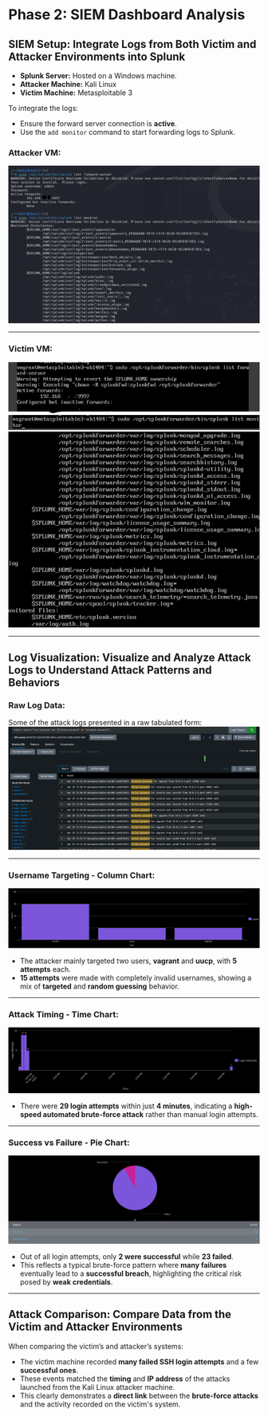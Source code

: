 # Phase 2: SIEM Dashboard Analysis

## SIEM Setup: Integrate Logs from Both Victim and Attacker Environments into Splunk

- **Splunk Server:** Hosted on a Windows machine.  
- **Attacker Machine:** Kali Linux  
- **Victim Machine:** Metasploitable 3  

To integrate the logs:
- Ensure the forward server connection is **active**.
- Use the `add monitor` command to start forwarding logs to Splunk.

### Attacker VM:
![Attacker VM Log Setup](images(phase2)/Attacker_Setup.png)

---

### Victim VM:
![Victim VM Log Setup 1](images(phase2)/Victim_Setup1.png)
![Victim VM Log Setup 2](images(phase2)/Victim_Setup2.png)
![Victim VM Log Setup 3](images(phase2)/Victim_Setup3.png)

---

## Log Visualization: Visualize and Analyze Attack Logs to Understand Attack Patterns and Behaviors

### Raw Log Data:
Some of the attack logs presented in a raw tabulated form:
![Raw Logs](images(phase2)/Attack_Logs.png)

---

### Username Targeting - Column Chart:
![Username Attempts](images(phase2)/col_chart.png)

- The attacker mainly targeted two users, **vagrant** and **uucp**, with **5 attempts** each.
- **15 attempts** were made with completely invalid usernames, showing a mix of **targeted** and **random guessing** behavior.

---

### Attack Timing - Time Chart:
![Login Attempts Over Time](images(phase2)/time_chart.png)

- There were **29 login attempts** within just **4 minutes**, indicating a **high-speed automated brute-force attack** rather than manual login attempts.

---

### Success vs Failure - Pie Chart:
![Login Success and Failures](images(phase2)/Pie_Chart.png)

- Out of all login attempts, only **2 were successful** while **23 failed**.
- This reflects a typical brute-force pattern where **many failures** eventually lead to a **successful breach**, highlighting the critical risk posed by **weak credentials**.

---

## Attack Comparison: Compare Data from the Victim and Attacker Environments

When comparing the victim’s and attacker’s systems:
- The victim machine recorded **many failed SSH login attempts** and a few **successful ones**.
- These events matched the **timing** and **IP address** of the attacks launched from the Kali Linux attacker machine.
- This clearly demonstrates a **direct link** between the **brute-force attacks** and the activity recorded on the victim's system.
